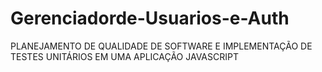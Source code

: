 # Gerenciadorde-Usuarios-e-Auth
PLANEJAMENTO DE QUALIDADE DE SOFTWARE E IMPLEMENTAÇÃO DE TESTES UNITÁRIOS EM UMA APLICAÇÃO JAVASCRIPT
